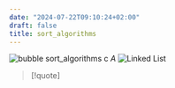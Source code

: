 ```yaml
---
date: "2024-07-22T09:10:24+02:00"
draft: false
title: sort_algorithms
---
```


![bubble
sort_algorithms](/Notes/posts/Algorithms/bubble_sort_algorithms) c
*A*
![Linked List](/Notes/posts/Algorithms/Linked_List)

> \[!quote\]
